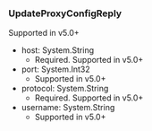 ### UpdateProxyConfigReply
Supported in v5.0+

- host: System.String
  - Required. Supported in v5.0+
- port: System.Int32
  - Supported in v5.0+
- protocol: System.String
  - Required. Supported in v5.0+
- username: System.String
  - Supported in v5.0+
